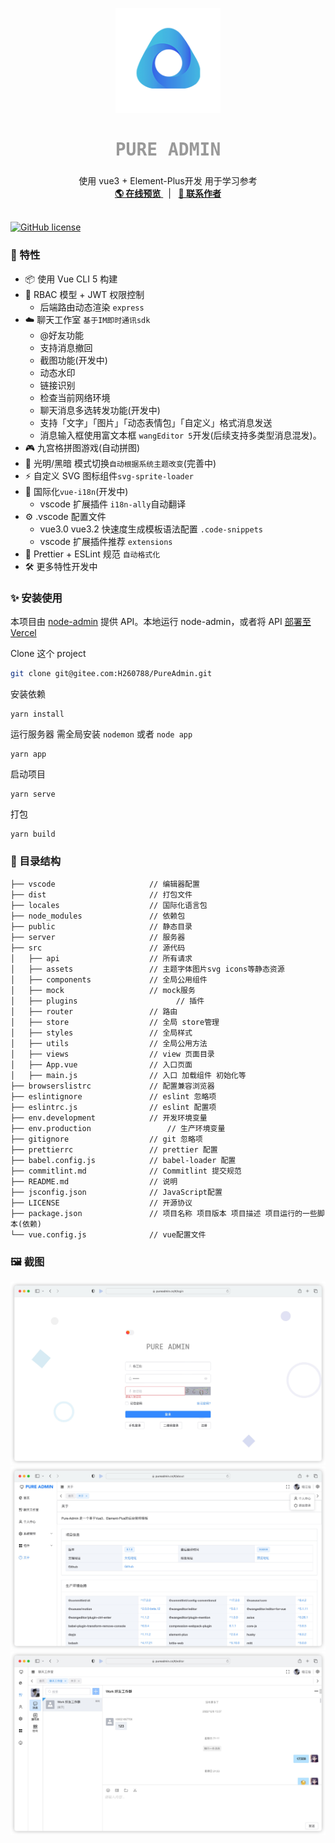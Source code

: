 <p align="center">
  <a>
    <img src="./images/log.png" alt="logo" width="168" height="168">
  </a>
  <h2 
     align="center" 
     style="font-weight: 600;font: bold 200% Consolas, Monaco, monospace;color: #999;"
     >
    PURE ADMIN
  </h2>
  <p align="center">
    使用 vue3 + Element-Plus开发 用于学习参考
    <br />
    <a href="https://pureadmin.cn" target="blank">
      <strong>🌎 在线预览</strong>
    </a>
    &nbsp;&nbsp;|&nbsp;&nbsp;
    <a href="https://jq.qq.com/?_wv=1027&k=Cd4Ihd2J" target="blank">
      <strong>💬 联系作者</strong>
    </a> 
    <br />
    <br />
  </p>
</p>

[![GitHub license](https://img.shields.io/github/license/Hyk260/PureAdmin)](https://github.com/Hyk260/PureAdmin/blob/master/LICENSE)

### 🎉 特性

- 📦️ 使用 Vue CLI 5 构建
- 📃 RBAC 模型 + JWT 权限控制
  - 后端路由动态渲染 `express`
- ☁️ 聊天工作室 `基于IM即时通讯sdk`
  - @好友功能
  - 支持消息撤回
  - 截图功能(开发中)
  - 动态水印
  - 链接识别
  - 检查当前网络环境
  - 聊天消息多选转发功能(开发中)
  - 支持「文字」「图片」「动态表情包」「自定义」格式消息发送
  - 消息输入框使用富文本框 `wangEditor 5`开发(后续支持多类型消息混发)。
- 🎮 九宫格拼图游戏(自动拼图)
- 🌚 光明/黑暗 模式切换`自动根据系统主题改变`(完善中)
- ⚡️ 自定义 SVG 图标组件`svg-sprite-loader`
- 🔴 国际化`vue-i18n`(开发中)
  - vscode 扩展插件 `i18n-ally`自动翻译
- ⚙️ .vscode 配置文件
  - vue3.0 vue3.2 快速度生成模板语法配置 `.code-snippets`
  - vscode 扩展插件推荐 `extensions`
- 🔧 Prettier + ESLint 规范 `自动格式化`
- 🛠 更多特性开发中

### ✨ 安装使用

本项目由 [node-admin](https://gitee.com/H260788/node-admin) 提供 API。本地运行 node-admin，或者将 API [部署至 Vercel](https://vercel.com)

Clone 这个 project

```bash
git clone git@gitee.com:H260788/PureAdmin.git
```

安装依赖

```
yarn install
```

运行服务器 需全局安装 `nodemon` 或者 `node app`

```
yarn app
```

启动项目

```
yarn serve
```

打包

```
yarn build
```

### 🎨 目录结构

```
├── vscode                     // 编辑器配置
├── dist                       // 打包文件
├── locales                    // 国际化语言包
├── node_modules               // 依赖包
├── public                     // 静态目录
├── server                     // 服务器
├── src                        // 源代码
│   ├── api                    // 所有请求
│   ├── assets                 // 主题字体图片svg icons等静态资源
│   ├── components             // 全局公用组件
│   ├── mock                   // mock服务
│   ├── plugins				         // 插件
│   ├── router                 // 路由
│   ├── store                  // 全局 store管理
│   ├── styles                 // 全局样式
│   ├── utils                  // 全局公用方法
│   ├── views                  // view 页面目录
│   ├── App.vue                // 入口页面
│   ├── main.js                // 入口 加载组件 初始化等
├── browserslistrc             // 配置兼容浏览器
├── eslintignore               // eslint 忽略项
├── eslintrc.js                // eslint 配置项
├── env.development            // 开发环境变量
├── env.production			       // 生产环境变量
├── gitignore                  // git 忽略项
├── prettierrc                 // prettier 配置
├── babel.config.js            // babel-loader 配置
├── commitlint.md              // Commitlint 提交规范
├── README.md                  // 说明
├── jsconfig.json              // JavaScript配置
├── LICENSE                    // 开源协议
├── package.json               // 项目名称 项目版本 项目描述 项目运行的一些脚本(依赖)
└── vue.config.js              // vue配置文件
```

### 🖼️ 截图

<img src="./images/login.png">

<img src="./images/about.png">

<img src="./images/chat.png">
